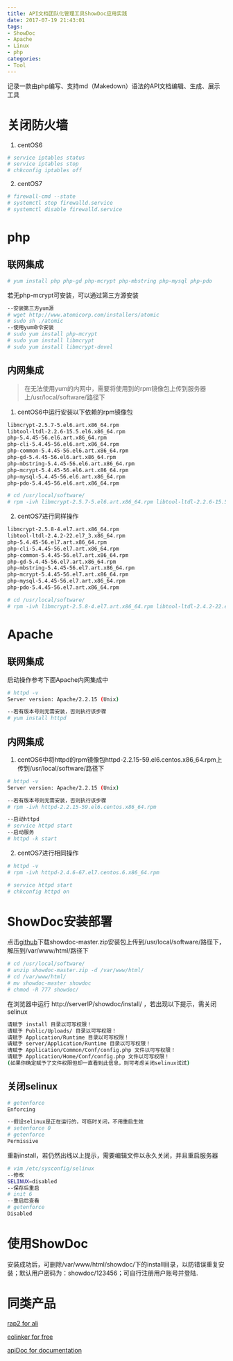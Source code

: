 ```yaml
---
title: API文档团队化管理工具ShowDoc应用实践
date: 2017-07-19 21:43:01
tags:
- ShowDoc
- Apache
- Linux
- php
categories: 
- Tool
---
```


记录一款由php编写、支持md（Makedown）语法的API文档编辑、生成、展示工具

<!--more-->

# 关闭防火墙

1. centOS6

```bash
# service iptables status
# service iptables stop
# chkconfig iptables off
```

2. centOS7

```bash
# firewall-cmd --state
# systemctl stop firewalld.service
# systemctl disable firewalld.service
``` 

# php

## 联网集成

```bash
# yum install php php-gd php-mcrypt php-mbstring php-mysql php-pdo
```

若无php-mcrypt可安装，可以通过第三方源安装

```bash
--安装第三方yum源
# wget http://www.atomicorp.com/installers/atomic
# sudo sh ./atomic
--使用yum命令安装
# sudo yum install php-mcrypt
# sudo yum install libmcrypt
# sudo yum install libmcrypt-devel
```


## 内网集成

> 在无法使用yum的内网中，需要将使用到的rpm镜像包上传到服务器上/usr/local/software/路径下

1. centOS6中运行安装以下依赖的rpm镜像包

```bash
libmcrypt-2.5.7-5.el6.art.x86_64.rpm
libtool-ltdl-2.2.6-15.5.el6.x86_64.rpm
php-5.4.45-56.el6.art.x86_64.rpm
php-cli-5.4.45-56.el6.art.x86_64.rpm
php-common-5.4.45-56.el6.art.x86_64.rpm
php-gd-5.4.45-56.el6.art.x86_64.rpm
php-mbstring-5.4.45-56.el6.art.x86_64.rpm
php-mcrypt-5.4.45-56.el6.art.x86_64.rpm
php-mysql-5.4.45-56.el6.art.x86_64.rpm
php-pdo-5.4.45-56.el6.art.x86_64.rpm
```

```bash
# cd /usr/local/software/
# rpm -ivh libmcrypt-2.5.7-5.el6.art.x86_64.rpm libtool-ltdl-2.2.6-15.5.el6.x86_64.rpm php-5.4.45-56.el6.art.x86_64.rpm php-cli-5.4.45-56.el6.art.x86_64.rpm php-common-5.4.45-56.el6.art.x86_64.rpm php-gd-5.4.45-56.el6.art.x86_64.rpm php-mbstring-5.4.45-56.el6.art.x86_64.rpm php-mcrypt-5.4.45-56.el6.art.x86_64.rpm php-mysql-5.4.45-56.el6.art.x86_64.rpm php-pdo-5.4.45-56.el6.art.x86_64.rpm
```

2. centOS7进行同样操作

```bash
libmcrypt-2.5.8-4.el7.art.x86_64.rpm
libtool-ltdl-2.4.2-22.el7_3.x86_64.rpm
php-5.4.45-56.el7.art.x86_64.rpm
php-cli-5.4.45-56.el7.art.x86_64.rpm
php-common-5.4.45-56.el7.art.x86_64.rpm
php-gd-5.4.45-56.el7.art.x86_64.rpm
php-mbstring-5.4.45-56.el7.art.x86_64.rpm
php-mcrypt-5.4.45-56.el7.art.x86_64.rpm
php-mysql-5.4.45-56.el7.art.x86_64.rpm
php-pdo-5.4.45-56.el7.art.x86_64.rpm
```

```bash
# cd /usr/local/software/
# rpm -ivh libmcrypt-2.5.8-4.el7.art.x86_64.rpm libtool-ltdl-2.4.2-22.el7_3.x86_64.rpm php-5.4.45-56.el7.art.x86_64.rpm php-cli-5.4.45-56.el7.art.x86_64.rpm php-common-5.4.45-56.el7.art.x86_64.rpm php-gd-5.4.45-56.el7.art.x86_64.rpm php-mbstring-5.4.45-56.el7.art.x86_64.rpm php-mcrypt-5.4.45-56.el7.art.x86_64.rpm php-mysql-5.4.45-56.el7.art.x86_64.rpm php-pdo-5.4.45-56.el7.art.x86_64.rpm
```

# Apache

## 联网集成

启动操作参考下面Apache内网集成中

```bash
# httpd -v
Server version: Apache/2.2.15 (Unix)

--若有版本号则无需安装，否则执行该步骤
# yum install httpd
```

## 内网集成

1. centOS6中将httpd的rpm镜像包httpd-2.2.15-59.el6.centos.x86_64.rpm上传到/usr/local/software/路径下

```bash
# httpd -v
Server version: Apache/2.2.15 (Unix)

--若有版本号则无需安装，否则执行该步骤
# rpm -ivh httpd-2.2.15-59.el6.centos.x86_64.rpm

--启动httpd
# service httpd start
--启动服务
# httpd -k start
```

2. centOS7进行相同操作

```bash
# httpd -v
# rpm -ivh httpd-2.4.6-67.el7.centos.6.x86_64.rpm

# service httpd start
# chkconfig httpd on
```

# ShowDoc安装部署

点击[github](https://github.com/star7th/showdoc)下载showdoc-master.zip安装包上传到/usr/local/software/路径下，解压到/var/www/html/路径下

```bash
# cd /usr/local/software/
# unzip showdoc-master.zip -d /var/www/html/
# cd /var/www/html/
# mv showdoc-master showdoc
# chmod -R 777 showdoc/
```

在浏览器中运行 http://serverIP/showdoc/install/ ，若出现以下提示，需关闭selinux

```bash
请赋予 install 目录以可写权限！
请赋予 Public/Uploads/ 目录以可写权限！
请赋予 Application/Runtime 目录以可写权限！
请赋予 server/Application/Runtime 目录以可写权限！
请赋予 Application/Common/Conf/config.php 文件以可写权限！
请赋予 Application/Home/Conf/config.php 文件以可写权限！
(如果你确定赋予了文件权限但却一直看到此信息，则可考虑关闭selinux试试)
```

## 关闭selinux

```bash
# getenforce
Enforcing

--假设selinux是正在运行的，可临时关闭，不用重启生效
# setenforce 0
# getenforce
Permissive
```

重新install，若仍然出线以上提示，需要编辑文件以永久关闭，并且重启服务器

```bash
# vim /etc/sysconfig/selinux
--修改
SELINUX=disabled
--保存后重启
# init 6
--重启后查看
# getenforce
Disabled
```

# 使用ShowDoc

安装成功后，可删除/var/www/html/showdoc/下的install目录，以防错误重复安装；默认用户密码为：showdoc/123456；可自行注册用户账号并登陆. 

# 同类产品

[rap2 for ali](http://rap2.taobao.org/)

[eolinker for free](https://www.eolinker.com/)

[apiDoc for documentation](http://apidocjs.com/)
